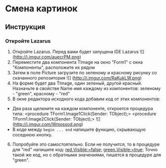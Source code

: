#  Смена картинок
## Инструкция
### Откройте Lazarus
1. Откройте Lazarus. Перед вами будет запущена IDE Lazarus
![] (http://i.imgur.com/auecrPM.png)
2. Переместите два компонента TImage на окно "Form1" с окна "Компоненты", расположите их рядом
3. Затем в поле Picture загрузите по зеленому и красному рисунку со скачанного репозитория
![] (http://i.imgur.com/RaKukLW.png)
4. На форме будет два TImage, один зеленый, другой красный. Назначьте в свойстве Name имя каждому из компонентов: зеленому - "green", красному - "red"
5. В окне редактора исходного кода добавим код от этих компонентов:
* Два раза щелкните на каждом компоненте, откроется процедура типа:
<procedure TForm1.Image1Click(Sender: TObject);>
<procedure TForm1.Image2Click(Sender: TObject);>
![] (http://i.imgur.com/Wmossod.png)
* В коде между `begin ... end` напишите функцию, скрывающую соседнюю кнопку.
6. Попробуйте это самостоятельно. Если не получится, то в процедуре для "red" напишите код:
<red.Visible:=false;>
<green.Visible:=true;> 
Точно такой же код, но с обратными значениями, пишется в процедуре для "green".